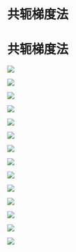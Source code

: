 # 共轭梯度法



# 共轭梯度法


![](https://img-blog.csdnimg.cn/20201128145208318.jpg " ")

![](https://img-blog.csdnimg.cn/2020112814522440.jpg " ")

![](https://img-blog.csdnimg.cn/20201128145240994.jpg " ")

![](https://img-blog.csdnimg.cn/20201128144652210.jpg " ")

![](https://img-blog.csdnimg.cn/20201128144652209.jpg " ")

![](https://img-blog.csdnimg.cn/20201128144652460.jpg " ")

![](https://img-blog.csdnimg.cn/2020112814465351.jpg " ")

![](https://img-blog.csdnimg.cn/20201128144653105.jpg " ")

![](https://img-blog.csdnimg.cn/2020112814465139.jpg " ")

![](https://img-blog.csdnimg.cn/2020112814465115.jpg " ")

![](https://img-blog.csdnimg.cn/20201128144650919.jpg " ")

![](https://img-blog.csdnimg.cn/2020112814465133.jpg " ")

![](https://img-blog.csdnimg.cn/20201128144651147.jpg " ")

![](https://img-blog.csdnimg.cn/20201128144651906.jpg " ")


